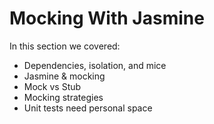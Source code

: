 # Mocking With Jasmine

In this section we covered:

- Dependencies, isolation, and mice
- Jasmine & mocking
- Mock vs Stub
- Mocking strategies
- Unit tests need personal space
